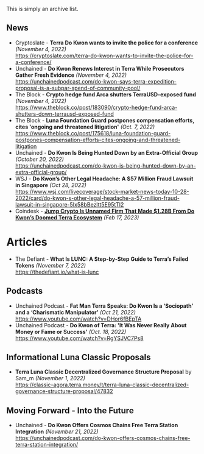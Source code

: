 This is simply an archive list.

## News
- Cryptoslate - **Terra Do Kwon wants to invite the police for a conference** _(November 4, 2022)_
  <br/>https://cryptoslate.com/terra-do-kwon-wants-to-invite-the-police-for-a-conference/
- Unchained - **Do Kwon Renews Interest in Terra While Prosecutors Gather Fresh Evidence** _(November 4, 2022)_
  <br/>https://unchainedpodcast.com/do-kwon-says-terra-expedition-proposal-is-a-subpar-spend-of-community-pool/
- The Block - **Crypto hedge fund Arca shutters TerraUSD-exposed fund** _(November 4, 2022)_
  <br/>https://www.theblock.co/post/183090/crypto-hedge-fund-arca-shutters-down-terrausd-exposed-fund
- The Block - **Luna Foundation Guard postpones compensation efforts, cites 'ongoing and threatened litigation'** _(Oct.  7, 2022)_
  <br/>https://www.theblock.co/post/175618/luna-foundation-guard-postpones-compensation-efforts-cites-ongoing-and-threatened-litigation
- Unchained - **Do Kwon Is Being Hunted Down by an Extra-Official Group** _(October 20, 2022)_
  <br/>https://unchainedpodcast.com/do-kwon-is-being-hunted-down-by-an-extra-official-group/
- WSJ - **Do Kwon’s Other Legal Headache: A $57 Million Fraud Lawsuit in Singapore** _(Oct 28, 2022)_
  <br/>https://www.wsj.com/livecoverage/stock-market-news-today-10-28-2022/card/do-kwon-s-other-legal-headache-a-57-million-fraud-lawsuit-in-singapore-5Ix58bBezltt5E95tTI2
- Coindesk - [**Jump Crypto Is Unnamed Firm That Made $1.28B From Do Kwon’s Doomed Terra Ecosystem**](https://www.coindesk.com/business/2023/02/17/jump-crypto-is-unnamed-firm-that-made-128b-from-do-kwons-doomed-terra-ecosystem-sources/)
  _(Feb 17, 2023)_
 
# Articles
- The Defiant - **What Is LUNC: A Step-by-Step Guide to Terra’s Failed Tokens** _(November 7, 2022)_
  <br/>https://thedefiant.io/what-is-lunc

## Podcasts

- Unchained Podcast - **Fat Man Terra Speaks: Do Kwon Is a ‘Sociopath’ and a ‘Charismatic Manipulator’** _(Oct 21, 2022)_
  <br/>https://www.youtube.com/watch?v=DHor6fBEpTA
- Unchained Podcast - **Do Kwon of Terra: 'It Was Never Really About Money or Fame or Success'** _(Oct. 18, 2022)_
  <br/>https://www.youtube.com/watch?v=RgYSJVC7Ps8

## Informational Luna Classic Proposals

- **Terra Luna Classic Decentralized Governance Structure Proposal** by Sam_m _(November 1, 2022)_
  <br/>https://classic-agora.terra.money/t/terra-luna-classic-decentralized-governance-structure-proposal/47832
  
## Moving Forward - Into the Future
- Unchained - **Do Kwon Offers Cosmos Chains Free Terra Station Integration** _(November 21, 2022)_
  <br/>https://unchainedpodcast.com/do-kwon-offers-cosmos-chains-free-terra-station-integration/
